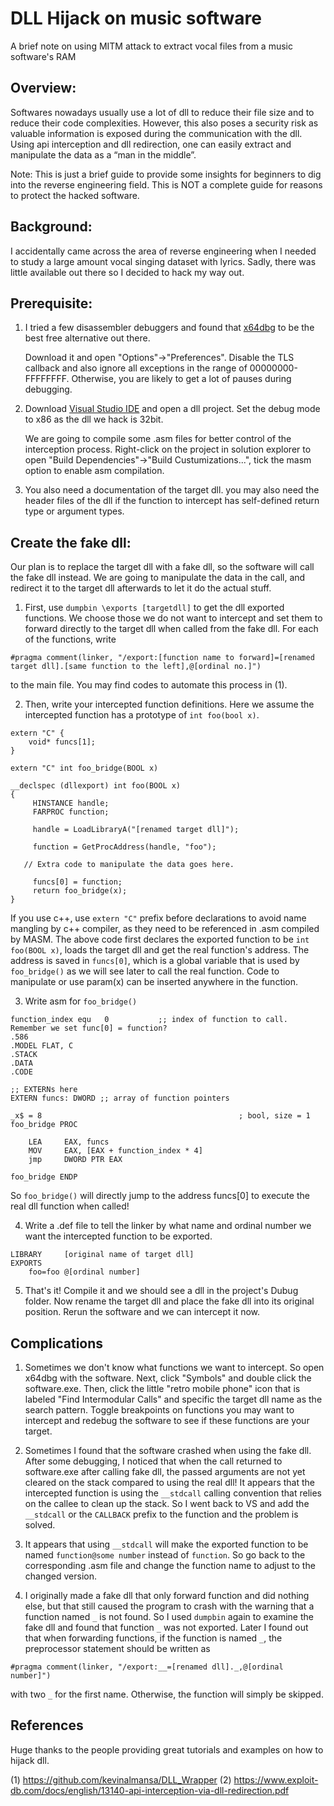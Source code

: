 # DLL Hijack on music software
A brief note on using MITM attack to extract vocal files from a music software's RAM


## Overview: 
Softwares nowadays usually use a lot of dll to reduce their file size and to reduce their code complexities. However, this also poses a security risk as valuable information is exposed during the communication with the dll. Using api interception and dll redirection, one can easily extract and manipulate the data as a “man in the middle”.

Note: This is just a brief guide to provide some insights for beginners to dig into the reverse engineering field. This is NOT a complete guide for reasons to protect the hacked software.

## Background:
I accidentally came across the area of reverse engineering when I needed to study a large amount vocal singing dataset with lyrics. Sadly, there was little available out there so I decided to hack my way out.

## Prerequisite:
1. I tried a few disassembler debuggers and found that [x64dbg](https://x64dbg.com/#start) to be the best free alternative out there.

   Download it and open "Options"->"Preferences". Disable the TLS callback and also ignore all exceptions in the range of 00000000-      FFFFFFFF. Otherwise, you are likely to get a lot of pauses during debugging.

2. Download [Visual Studio IDE](https://visualstudio.microsoft.com) and open a dll project. Set the debug mode to x86 as the dll we hack is 32bit.

   We are going to compile some .asm files for better control of the interception process. Right-click on the project in solution explorer to open "Build Dependencies"->"Build Custumizations...", tick the masm option to enable asm compilation.

3. You also need a documentation of the target dll. you may also need the header files of the dll if the function to intercept has self-defined return type or argument types.

## Create the fake dll:
Our plan is to replace the target dll with a fake dll, so the software will call the fake dll instead. We are going to manipulate the data in the call, and redirect it to the target dll afterwards to let it do the actual stuff.

1. First, use `dumpbin \exports [targetdll]` to get the dll exported functions. We choose those we do not want to intercept and set them to forward directly to the target dll when called from the fake dll. For each of the functions,  write 
```
#pragma comment(linker, "/export:[function name to forward]=[renamed target dll].[same function to the left],@[ordinal no.]")
```

   to the main file. You may find codes to automate this process in (1).
   

2. Then, write your intercepted function definitions. Here we assume the intercepted function has a prototype of `int foo(bool x)`.
```
extern "C" {
	void* funcs[1];
}

extern "C" int foo_bridge(BOOL x)

__declspec (dllexport) int foo(BOOL x)
{
	 HINSTANCE handle;
	 FARPROC function;

	 handle = LoadLibraryA("[renamed target dll]");

	 function = GetProcAddress(handle, "foo");
	 
   // Extra code to manipulate the data goes here.
   
	 funcs[0] = function;
	 return foo_bridge(x);
}
```
   If you use c++, use `extern "C"` prefix before declarations to avoid name mangling by c++ compiler, as they need to be referenced in .asm compiled by MASM. The above code first declares the exported function to be `int foo(BOOL x)`, loads the target dll and get the real function's address. The address is saved in `funcs[0]`, which is a global variable that is used by `foo_bridge()` as we will see later to call the real function. Code to manipulate or use param(x) can be inserted anywhere in the function.


3. Write asm for `foo_bridge()`
```
function_index equ	 0			 ;; index of function to call. Remember we set func[0] = function?
.586
.MODEL FLAT, C
.STACK
.DATA
.CODE

;; EXTERNs here
EXTERN funcs: DWORD	;; array of function pointers

_x$ = 8                                            ; bool, size = 1
foo_bridge PROC

	LEA		EAX, funcs
	MOV		EAX, [EAX + function_index * 4]
	jmp		DWORD PTR EAX

foo_bridge ENDP

```

   So `foo_bridge()` will directly jump to the address funcs[0] to execute the real dll function when called!


4. Write a .def file to tell the linker by what name and ordinal number we want the intercepted function to be exported.
```
LIBRARY		[original name of target dll]
EXPORTS
	foo=foo @[ordinal number]
```


5. That's it! Compile it and we should see a dll in the project's Dubug folder. Now rename the target dll and place the fake dll into its original position. Rerun the software and we can intercept it now.

## Complications
1. Sometimes we don't know what functions we want to intercept. So open x64dbg with the software. Next, click "Symbols" and double click the software.exe. Then, click the little "retro mobile phone" icon that is labeled "Find Intermodular Calls" and specific the target dll name as the search pattern. Toggle breakpoints on functions you may want to intercept and redebug the software to see if these functions are your target.

2. Sometimes I found that the software crashed when using the fake dll. After some debugging, I noticed that when the call returned to software.exe after calling fake dll, the passed arguments are not yet cleared on the stack compared to using the real dll! It appears that the intercepted function is using the `__stdcall` calling convention that relies on the callee to clean up the stack. So I went back to VS and add the `__stdcall` or the `CALLBACK` prefix to the function and the problem is solved.

3. It appears that using `__stdcall` will make the exported function to be named `function@some number` instead of `function`. So go back to the corresponding .asm file and change the function name to adjust to the changed version.

4. I originally made a fake dll that only forward function and did nothing else, but that still caused the program to crash with the warning that a function named `_` is not found. So I used `dumpbin` again to examine the fake dll and found that function `_` was not exported. Later I found out that when forwarding functions, if the function is named `_`, the preprocessor statement should be written as
```
#pragma comment(linker, "/export:__=[renamed dll]._,@[ordinal number]")
```

   with two `_` for the first name. Otherwise, the function will simply be skipped.
   

## References
Huge thanks to the people providing great tutorials and examples on how to hijack dll.

(1) https://github.com/kevinalmansa/DLL_Wrapper
(2) https://www.exploit-db.com/docs/english/13140-api-interception-via-dll-redirection.pdf
